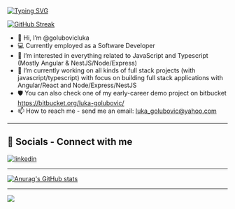 [![Typing SVG](https://readme-typing-svg.demolab.com?font=Fira+Code&pause=1000&color=EAF711&center=true&vCenter=true&width=435&lines=Full+stack+JavaScript+developer)](https://git.io/typing-svg)

[![GitHub Streak](https://streak-stats.demolab.com?user=golubovicluka&theme=gruvbox)](https://git.io/streak-stats)
- 👋 Hi, I’m @golubovicluka
- 💻 Currently employed as a Software Developer
- 👀 I’m interested in everything related to JavaScript and Typescript (Mostly Angular & NestJS/Node/Express)
- 🌱 I’m currently working on all kinds of full stack projects (with javascript/typescript) with focus on building full stack applications with Angular/React and Node/Express/NestJS
- 🛡️ You can also check one of my early-career demo project on bitbucket https://bitbucket.org/luka-golubovic/
- 📫 How to reach me - send me an email: luka_golubovic@yahoo.com
---
## 🔗 Socials - Connect with me
[![linkedin](https://img.shields.io/badge/linkedin-0A66C2?style=for-the-badge&logo=linkedin&logoColor=white)](https://www.linkedin.com/in/luka-golubovic/)

---

[![Anurag's GitHub stats](https://github-readme-stats.vercel.app/api?username=golubovicluka)](https://github.com/anuraghazra/github-readme-stats)

---

![](https://komarev.com/ghpvc/?username=golubovicluka)
